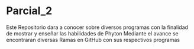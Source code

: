 # Parcial_2
Este Repositorio dara a conocer sobre diversos programas con la finalidad de mostrar y enseñar las habilidades de Phyton 
Mediante el avance se encontraran diversas Ramas en GitHub con sus respectivos programas
